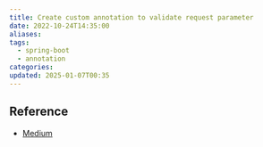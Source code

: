 ```yaml
---
title: Create custom annotation to validate request parameter
date: 2022-10-24T14:35:00
aliases: 
tags:
  - spring-boot
  - annotation
categories: 
updated: 2025-01-07T00:35
---
```


## Reference

- [Medium](https://abhiandy.medium.com/spring-boot-create-custom-annotation-to-validate-request-parameter-dcf483539d90)